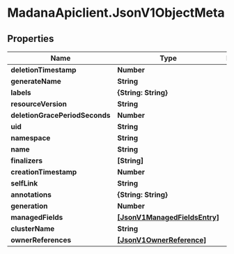 # MadanaApiclient.JsonV1ObjectMeta

## Properties

Name | Type | Description | Notes
------------ | ------------- | ------------- | -------------
**deletionTimestamp** | **Number** |  | [optional] 
**generateName** | **String** |  | [optional] 
**labels** | **{String: String}** |  | [optional] 
**resourceVersion** | **String** |  | [optional] 
**deletionGracePeriodSeconds** | **Number** |  | [optional] 
**uid** | **String** |  | [optional] 
**namespace** | **String** |  | [optional] 
**name** | **String** |  | [optional] 
**finalizers** | **[String]** |  | [optional] 
**creationTimestamp** | **Number** |  | [optional] 
**selfLink** | **String** |  | [optional] 
**annotations** | **{String: String}** |  | [optional] 
**generation** | **Number** |  | [optional] 
**managedFields** | [**[JsonV1ManagedFieldsEntry]**](JsonV1ManagedFieldsEntry.md) |  | [optional] 
**clusterName** | **String** |  | [optional] 
**ownerReferences** | [**[JsonV1OwnerReference]**](JsonV1OwnerReference.md) |  | [optional] 


